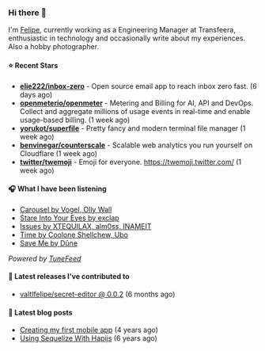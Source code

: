 ### Hi there 👋

I'm [Felipe](https://felipevm.com), currently working as a Engineering Manager at Transfeera, enthusiastic in technology and occasionally write about my experiences. Also a hobby photographer.

#### ⭐ Recent Stars
- **[elie222/inbox-zero](https://github.com/elie222/inbox-zero)** - Open source email app to reach inbox zero fast. (6 days ago)
- **[openmeterio/openmeter](https://github.com/openmeterio/openmeter)** - Metering and Billing for AI, API and DevOps. Collect and aggregate millions of usage events in real-time and enable usage-based billing. (1 week ago)
- **[yorukot/superfile](https://github.com/yorukot/superfile)** - Pretty fancy and modern terminal file manager (1 week ago)
- **[benvinegar/counterscale](https://github.com/benvinegar/counterscale)** - Scalable web analytics you run yourself on Cloudflare (1 week ago)
- **[twitter/twemoji](https://github.com/twitter/twemoji)** - Emoji for everyone. https://twemoji.twitter.com/ (1 week ago)

#### 🎧 What I have been listening
- [Carousel by Vogel, Olly Wall](https://open.spotify.com/track/5uybQCL4M61f4KVaZBLpgr)
- [Stare Into Your Eyes by exclap](https://open.spotify.com/track/21YSNocrWGa1vdSeXsOypC)
- [Issues by XTEQUILAX, alm0ss, INAMEIT](https://open.spotify.com/track/4jgEQHgFDPQxHG1B26lBkl)
- [Time by Coolone Shellchew, Ubo](https://open.spotify.com/track/24xW7Aj0ID7n7io6rwMtUW)
- [Save Me by Dūne](https://open.spotify.com/track/3WuCtioRgRisEqZLS6hyy2)

_Powered by [TuneFeed](https://tunefeed.app?ref=valtlfelipe-gh-profile)_ 

#### 🚀 Latest releases I've contributed to


- [valtlfelipe/secret-editor @ 0.0.2](https://github.com/valtlfelipe/secret-editor/releases/tag/0.0.2) (6 months ago)

#### 📄 Latest blog posts
- [Creating my first mobile app](https://felipevm.com/posts/creating-my-first-mobile-app/) (4 years ago)
- [Using Sequelize With Hapijs](https://felipevm.com/posts/using-sequelize-with-hapijs/) (6 years ago)
